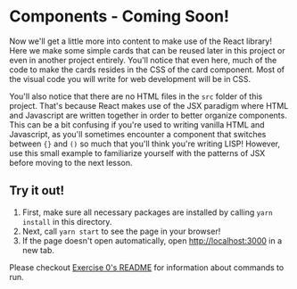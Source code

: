 # Components - Coming Soon!

Now we'll get a little more into content to make use of the React library! Here we make some simple cards that can be reused later in this project or even in another project entirely. You'll notice that even here, much of the code to make the cards resides in the CSS of the card component. Most of the visual code you will write for web development will be in CSS.


You'll also notice that there are no HTML files in the `src` folder of this project. That's because React makes use of the JSX paradigm where HTML and Javascript are written together in order to better organize components. This can be a bit confusing if you're used to writing vanilla HTML and Javascript, as you'll sometimes encounter a component that switches between `{}` and `()` so much that you'll think you're writing LISP! However, use this small example to familiarize yourself with the patterns of JSX before moving to the next lesson. 


## Try it out!

1. First, make sure all necessary packages are installed by calling `yarn install` in this directory.
2. Next, call `yarn start` to see the page in your browser!
3. If the page doesn't open automatically, open [http://localhost:3000](http://localhost:3000) in a new tab.

Please checkout [Exercise 0's README](https://github.com/ufosc/portfolio-website/blob/main/0-create-react-app/README.md) for information about commands to run.
